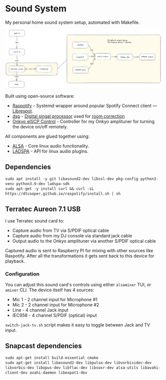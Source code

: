 # Sound System
My personal home sound system setup, automated with Makefile.

![Architecture Diagram](./assets/architecture-diagram.png)

Built using open-source software:
 * [Raspotify](https://github.com/dtcooper/raspotify) - Systemd wrapper around popular Spotify Connect client — [Librespot](https://github.com/librespot-org/librespot).
 * [dsp](https://github.com/bmc0/dsp) - [Digital singal processor](https://en.wikipedia.org/wiki/Digital_signal_processor) used for [room correction](https://en.wikipedia.org/wiki/Digital_room_correction)
 * [Onkyo eISCP Control](https://github.com/miracle2k/onkyo-eiscp) - Controller for my Onkyo amplituner for turning the device on/off remotely.

All components are glued together using:
 * [ALSA](https://www.alsa-project.org/wiki/Main_Page) - Core linux audio functionality.
 * [LADSPA](https://www.ladspa.org/) - API for linux audio plugins.

## Dependencies
```
sudo apt install -y git libasound2-dev libssl-dev pkg-config python3-venv python3.9-dev ladspa-sdk
sudo apt-get -y install curl && curl -sL https://dtcooper.github.io/raspotify/install.sh | sh
```

## Terratec Aureon 7.1 USB
I use Terratec sound card to:
 * Capture audio from TV via S/PDIF optical cable
 * Capture audio from my DJ console via standard jack cable
 * Output audio to the Onkyo amplituner via another S/PDIF optical cable

Captured audio is sent to Raspberry PI for mixing with other sources like Raspotify.
After all the transformations it gets sent back to this device for playback.

### Configuration
You can adjust this sound card's controls using either `alsamixer` TUI, or `amixer` CLI.
The device itself has 4 sources:
 * Mic 1 - 2 channel input for Microphone #1
 * Mic 2 - 2 channel input for Microphone #2
 * Line - 4 channel Jack input
 * IEC958 - 4 channel S/PDIF (optical) input

`switch-jack-tv.sh` script makes it easy to toggle between Jack and TV input.

## Snapcast dependencies
```
sudo apt-get install build-essential cmake
sudo apt-get install libasound2-dev libpulse-dev libvorbisidec-dev libvorbis-dev libopus-dev libflac-dev libsoxr-dev alsa-utils libavahi-client-dev avahi-daemon libexpat1-dev
```
